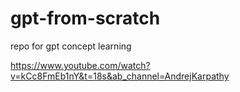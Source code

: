 # gpt-from-scratch
repo for gpt concept learning

https://www.youtube.com/watch?v=kCc8FmEb1nY&t=18s&ab_channel=AndrejKarpathy